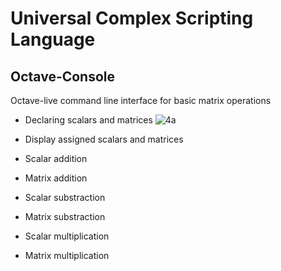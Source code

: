 # Universal Complex Scripting Language

## Octave-Console

Octave-live command line interface for basic matrix operations

- Declaring scalars and matrices
![4a](https://user-images.githubusercontent.com/43147809/82567858-9a594800-9b9b-11ea-82bb-28791154c2dd.JPG)

- Display assigned scalars and matrices
- Scalar addition
- Matrix addition
- Scalar substraction
- Matrix substraction
- Scalar multiplication
- Matrix multiplication
